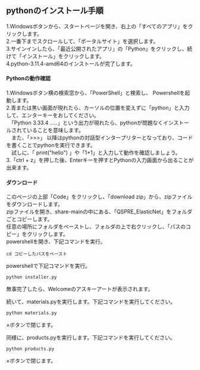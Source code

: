 ## pythonのインストール手順

1.Windowsボタンから、スタートページを開き、右上の「すべてのアプリ」をクリックします。  
2.一番下までスクロールして、「ポータルサイト」を選択します。  
3.サインインしたら、「最近公開されたアプリ」の「Python」をクリックし、続けて「インストール」をクリックします。    
4.python-3.11.4-amd64のインストールが完了します。  


#### Pythonの動作確認
1.Windowsボタン横の検索窓から、「PowerShell」と検索し、 Powershellを起動します。  
2.青または黒い画面が現れたら、カーソルの位置を変えずに「python」と入力して、エンターキーをおしてください。  
　「Python 3.33.4 .....」という出力が現れたら、pythonが問題なくインストールされていることを意味します。  
 　また、「>>>」 以降はpythonの対話型インタープリターとなっており、コードを書くことでpythonを実行できます。  
  　試しに、「 print("hello") 」や「1+1」と入力して動作を確認しましょう。  
3.「ctrl + z」を押した後、Enterキーを押すとPythonの入力画面から出ることが出来ます。  

#### ダウンロード
このページの上部「Code」をクリックし、「download zip」から、zipファイルをダウンロードします。  
zipファイルを開き、share-mainの中にある、「QSPRE_ElasticNet」をフォルダごとコピーします。  
任意の場所にフォルダをペーストし、フォルダの上で右クリックし、「パスのコピー」をクリックします。  
powershellを開き、下記コマンドを実行。  

~~~
cd コピーしたパスをペースト
~~~

powershellで下記コマンドを実行。

~~~
python installer.py
~~~

無事完了したら、Welcomeのアスキーアートが表示されます。

続いて、materials.pyを実行します。下記コマンドを実行してください。

~~~
python materials.py
~~~

×ボタンで閉じます。

同様に、products.pyを実行します。下記コマンドを実行してください。

~~~
python products.py
~~~

×ボタンで閉じます。
